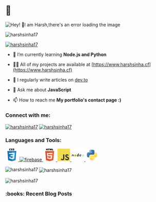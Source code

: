<h1 align="left">👋</h1>

![Hey! 👋I am Harsh,there's an error loading the image](https://dev-to-uploads.s3.amazonaws.com/uploads/articles/hqfwnfhzb36r4lljysza.png)
<p align="left"> <img src="https://komarev.com/ghpvc/?username=harshsinha17&label=Profile%20views&color=0e75b6&style=flat" alt="harshsinha17" /> </p>

<p align="left"> <a href="https://github.com/ryo-ma/github-profile-trophy"><img src="https://github-profile-trophy.vercel.app/?username=harshsinha17&theme=radical" alt="harshsinha17" /></a> </p>

- 🌱 I’m currently learning **Node.js and Python**

- 👨‍💻 All of my projects are available at [https://www.harshsinha.cf](https://www.harshsinha.cf)

- 📝 I regularly write articles on [dev.to](dev.to)

- 💬 Ask me about **JavaScript**

- 📫 How to reach me **My portfolio's contact page :)**

<h3 align="left">Connect with me:</h3>
<p align="left">
<a href="https://dev.to/harshsinha17" target="blank"><img align="center" src="https://raw.githubusercontent.com/rahuldkjain/github-profile-readme-generator/master/src/images/icons/Social/devto.svg" alt="harshsinha17" height="30" width="40" /></a>
<a href="https://hashnode.com/harshsinha17" target="blank"><img align="center" src="https://raw.githubusercontent.com/rahuldkjain/github-profile-readme-generator/master/src/images/icons/Social/hashnode.svg" alt="harshsinha17" height="30" width="40" /></a>
</p>

<h3 align="left">Languages and Tools:</h3>
<p align="left"> <a href="https://www.w3schools.com/css/" target="_blank" rel="noreferrer"> <img src="https://raw.githubusercontent.com/devicons/devicon/master/icons/css3/css3-original-wordmark.svg" alt="css3" width="40" height="40"/> </a> <a href="https://firebase.google.com/" target="_blank" rel="noreferrer"> <img src="https://www.vectorlogo.zone/logos/firebase/firebase-icon.svg" alt="firebase" width="40" height="40"/> </a> <a href="https://www.w3.org/html/" target="_blank" rel="noreferrer"> <img src="https://raw.githubusercontent.com/devicons/devicon/master/icons/html5/html5-original-wordmark.svg" alt="html5" width="40" height="40"/> </a> <a href="https://developer.mozilla.org/en-US/docs/Web/JavaScript" target="_blank" rel="noreferrer"> <img src="https://raw.githubusercontent.com/devicons/devicon/master/icons/javascript/javascript-original.svg" alt="javascript" width="40" height="40"/> </a> <a href="https://nodejs.org" target="_blank" rel="noreferrer"> <img src="https://raw.githubusercontent.com/devicons/devicon/master/icons/nodejs/nodejs-original-wordmark.svg" alt="nodejs" width="40" height="40"/> </a> <a href="https://www.python.org" target="_blank" rel="noreferrer"> <img src="https://raw.githubusercontent.com/devicons/devicon/master/icons/python/python-original.svg" alt="python" width="40" height="40"/> </a> </p>

<p><img align="left" src="https://github-readme-stats.vercel.app/api/top-langs?username=harshsinha17&show_icons=true&locale=en&theme=radical" alt="harshsinha17" /></p>

<p>&nbsp;<img align="center" src="https://github-readme-stats.vercel.app/api?username=harshsinha17&show_icons=true&locale=en&theme=radical" alt="harshsinha17" /></p>

<p><img align="center" src="https://github-readme-streak-stats.herokuapp.com/?user=harshsinha17&theme=radical" alt="harshsinha17" /></p>
<h3 align="left"> :books: Recent Blog Posts </h3>
<!-- BLOGPOSTS:START -->
<!-- BLOGPOSTS:END -->
